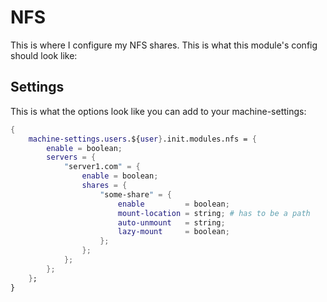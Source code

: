 # NFS
This is where I configure my NFS shares. This is what this module's config should look like:

## Settings
This is what the options look like you can add to your machine-settings:
```NIX
{
    machine-settings.users.${user}.init.modules.nfs = {
        enable = boolean;
        servers = {
            "server1.com" = {
                enable = boolean;
                shares = {
                    "some-share" = {
                        enable         = boolean;
                        mount-location = string; # has to be a path   
                        auto-unmount   = string;    
                        lazy-mount     = boolean;
                    };
                };
            };
        };
    }; 
}
```
